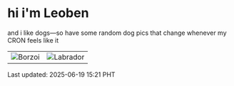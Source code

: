 # hi i'm Leoben

and i like dogs—so have some random dog pics that change whenever my CRON feels like it

|  |  |
|--------|----------|
| ![Borzoi](https://random-dog-vercel.vercel.app/api/random-borzoi?v=1750317673) | ![Labrador](https://random-dog-vercel.vercel.app/api/random-labrador?v=1750317673) |

Last updated: 2025-06-19 15:21 PHT
